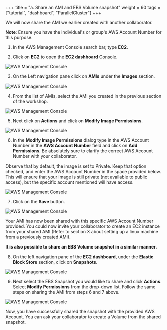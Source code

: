 +++
title = "a. Share an AMI and EBS Volume snapshot"
weight = 60
tags = ["tutorial", "dashboard", "ParallelCluster"]
+++

We will now share the AMI we earlier created with another collaborator. 

**Note**: Ensure you have the individual's or group's AWS Account Number for this purpose. 

1.	In the AWS Management Console search bar, type **EC2**.

2.	Click on **EC2** to open the **EC2 dashboard** Console.

![AWS Management Console](/images/hpc-aws-parallelcluster-workshop/aws-ec2.png)

3.	On the Left navigation pane click on **AMIs** under the **Images** section.

![AWS Management Console](/images/hpc-aws-parallelcluster-workshop/EC2AMIs.png)

4.	From the list of AMIs, select the AMI you created in the previous section of the workshop.

![AWS Management Console](/images/hpc-aws-parallelcluster-workshop/EC2AMI.png)

5.	Next click on **Actions** and click on **Modify Image Permissions**.

![AWS Management Console](/images/hpc-aws-parallelcluster-workshop/EC2AMIPermissions.png)

6.	In the **Modify Image Permissions** dialog type in the AWS Account Number in the **AWS Account Number** field and click on **Add Permissions**. Be absolutely sure to clarify the correct AWS Account Number with your collaborator.

Observe that by default, the image is set to Private. Keep that option checked, and enter the AWS Account Number in the space provided below. This will ensure that your image is still private (not available to public access), but the specific account mentioned will have access.  

![AWS Management Console](/images/hpc-aws-parallelcluster-workshop/EC2AMIPermissionsDialog1.png)

7.	Click on the **Save** button.

![AWS Management Console](/images/hpc-aws-parallelcluster-workshop/EC2AMIPermissionsDialog2.png)

Your AMI has now been shared with this specific AWS Account Number provided. You could now invite your collaborator to create an EC2 instance from your shared AMI (Refer to section X about setting up a linux machine from a previously created AMI). 


**It is also possible to share an EBS Volume snapshot in a similar manner**.

8.	On the left navigation pane of the **EC2 dashboard**, under the **Elastic Block Store** section, click on **Snapshots**.

![AWS Management Console](/images/hpc-aws-parallelcluster-workshop/EC2Snapshots.png)

9.	Next select the EBS Snapshot you would like to share and click **Actions**. Select **Modify Permissions** from the drop-down list. Follow the same steps on sharing the AMI from steps 6 and 7 above.

![AWS Management Console](/images/hpc-aws-parallelcluster-workshop/EC2SnapshotsPermissions.png)

Now, you have successfully shared the snapshot with the provided AWS Account. You can ask your collaborator to create a Volume from the shared snapshot.
